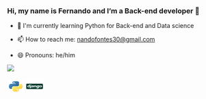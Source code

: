 ### Hi, my name is Fernando and I’m a Back-end developer 👋

- 🌱 I'm currently learning Python for Back-end and Data science

- 📫 How to reach me: nandofontes30@gmail.com
- 😄 Pronouns: he/him

<div>
  <a href-"https://github.com/Nando2003">
  <img height="180em" src="https://github-readme-stats.vercel.app/api/top-langs/?username=Nando2003&layout=compact&langs_count=16&theme=PowerShell"/>
</div>
    
<div style="display: inline_block"><br>
  <img align ="center" alt="Rafa-Python" height="30" width="40" src="https://raw.githubusercontent.com/devicons/devicon/master/icons/python/python-original.svg">
  <img align ="center" alt="Rafa-Python" height="30" width="40" src="https://raw.githubusercontent.com/devicons/devicon/master/icons/django/django-original.svg">
</div>
